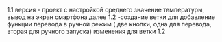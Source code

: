 1.1 версия - проект с настройкой среднего значение температуры, вывод на экран смартфона
        далее 1.2  -создание ветки для добавление функции перевода в ручной режим ( две кнопки, одна для перевода, вторая для ручного запуска)
        изменения для ветки 1.2